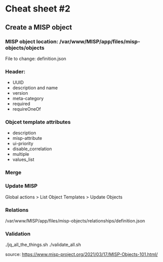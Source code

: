 # Cheat sheet #2

## Create a MISP object

### MISP object location: /var/www/MISP/app/files/misp-objects/objects
File to change: definition.json 

### Header:
- UUID
- description and name
- version
- meta-category
- required
- requireOneOf

### Objcet template attributes
- description
- misp-attribute
- ui-priority
- disable_correlation
- multiple
- values_list

### Merge

### Update MISP
Global actions > List Object Templates > Update Objects

### Relations
/var/www/MISP/app/files/misp-objects/relationships/definition.json

### Validation
./jq_all_the_things.sh
./validate_all.sh

source: 
https://www.misp-project.org/2021/03/17/MISP-Objects-101.html/
